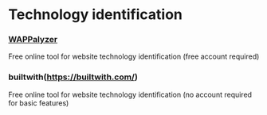 # Technology identification

### [WAPPalyzer](https://www.wappalyzer.com/)
Free online tool for website technology identification (free account required)

### builtwith(https://builtwith.com/)
Free online tool for website technology identification (no account required for basic features)
